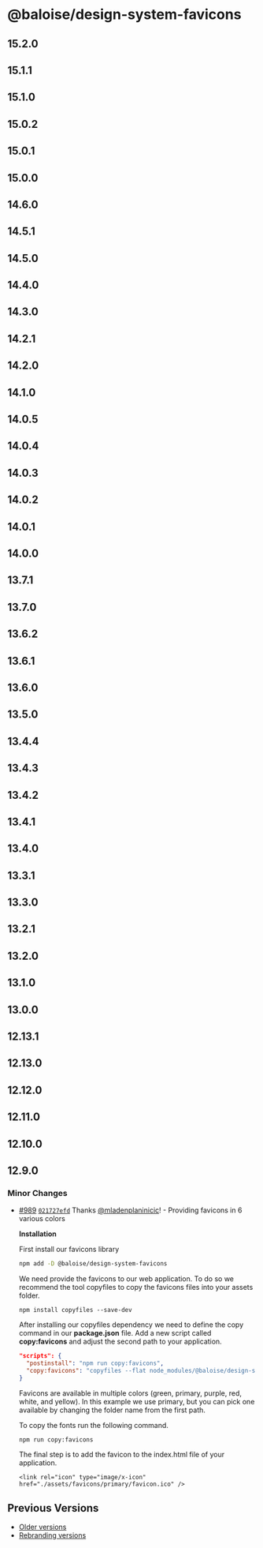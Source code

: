 # @baloise/design-system-favicons

## 15.2.0

## 15.1.1

## 15.1.0

## 15.0.2

## 15.0.1

## 15.0.0

## 14.6.0

## 14.5.1

## 14.5.0

## 14.4.0

## 14.3.0

## 14.2.1

## 14.2.0

## 14.1.0

## 14.0.5

## 14.0.4

## 14.0.3

## 14.0.2

## 14.0.1

## 14.0.0

## 13.7.1

## 13.7.0

## 13.6.2

## 13.6.1

## 13.6.0

## 13.5.0

## 13.4.4

## 13.4.3

## 13.4.2

## 13.4.1

## 13.4.0

## 13.3.1

## 13.3.0

## 13.2.1

## 13.2.0

## 13.1.0

## 13.0.0

## 12.13.1

## 12.13.0

## 12.12.0

## 12.11.0

## 12.10.0

## 12.9.0

### Minor Changes

- [#989](https://github.com/baloise/design-system/pull/989) [`021727efd`](https://github.com/baloise/design-system/commit/021727efd8e6e841a6024917e6b1c8ad6ef127d5) Thanks [@mladenplaninicic](https://github.com/mladenplaninicic)! - Providing favicons in 6 various colors

  **Installation**

  First install our favicons library

  ```bash
  npm add -D @baloise/design-system-favicons
  ```

  We need provide the favicons to our web application.
  To do so we recommend the tool copyfiles to copy the favicons files into your assets folder.

  ```
  npm install copyfiles --save-dev
  ```

  After installing our copyfiles dependency we need to define the copy command in our **package.json** file.
  Add a new script called **copy:favicons** and adjust the second path to your application.

  ```json
  "scripts": {
    "postinstall": "npm run copy:favicons",
    "copy:favicons": "copyfiles --flat node_modules/@baloise/design-system-favicons/icons/primary/* src/assets/favicons"
  }
  ```

  Favicons are available in multiple colors (green, primary, purple, red, white, and yellow).
  In this example we use primary, but you can pick one available by changing the folder name from the first path.

  To copy the fonts run the following command.

  ```
  npm run copy:favicons
  ```

  The final step is to add the favicon to the index.html file of your application.

  ```
  <link rel="icon" type="image/x-icon" href="./assets/favicons/primary/favicon.ico" />
  ```

## Previous Versions

- [Older versions](https://github.com/baloise/design-system/blob/main/CHANGELOG_v12.md)
- [Rebranding versions](https://github.com/baloise/design-system/blob/main/CHANGELOG_NEXT.md)
